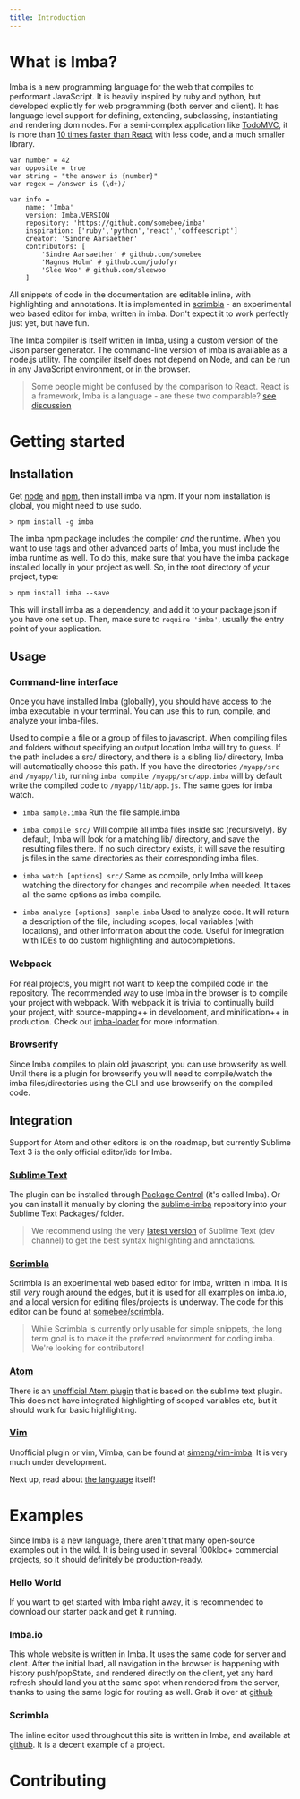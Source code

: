```yaml
---
title: Introduction
---
```


# What is Imba?

Imba is a new programming language for the web that compiles
to performant JavaScript. It is heavily inspired by ruby and python, but developed explicitly for web programming (both server and client). It has language level 
support for defining, extending, subclassing, instantiating 
and rendering dom nodes. For a semi-complex application like 
[TodoMVC](http://todomvc.com), it is more than [10 times faster than React](http://somebee.github.io/todomvc-render-benchmark/index.html)
with less code, and a much smaller library.

```imba
var number = 42
var opposite = true
var string = "the answer is {number}"
var regex = /answer is (\d+)/

var info =
    name: 'Imba'
    version: Imba.VERSION
    repository: 'https://github.com/somebee/imba'
    inspiration: ['ruby','python','react','coffeescript']
    creator: 'Sindre Aarsaether'
    contributors: [
        'Sindre Aarsaether' # github.com/somebee
        'Magnus Holm' # github.com/judofyr
        'Slee Woo' # github.com/sleewoo
    ]
```

All snippets of code in the documentation are editable inline,
with highlighting and annotations. It is implemented in [scrimbla](http://github.com/somebee/scrimbla) - an experimental web based editor for imba, written in imba. Don't expect it to work perfectly just yet, but have fun.

The Imba compiler is itself written in Imba, using a custom version of the
Jison parser generator. The command-line version of imba is available as a
node.js utility. The compiler itself does not depend on Node, and can be
run in any JavaScript environment, or in the browser.

> Some people might be confused by the comparison to React. React is a framework, Imba is a language - are these two comparable? [see discussion](https://news.ycombinator.com/item?id=10094371)

# Getting started

## Installation

Get [node](http://nodejs.org) and [npm](http://npmjs.org), then install imba
via npm. If your npm installation is global, you might need to use sudo.

    > npm install -g imba

The imba npm package includes the compiler *and* the runtime. When you want
to use tags and other advanced parts of Imba, you must include the imba runtime
as well. To do this, make sure that you have the imba package installed locally
in your project as well. So, in the root directory of your project, type: 

    > npm install imba --save

This will install imba as a dependency, and add it to your package.json if
you have one set up. Then, make sure to `require 'imba'`, usually
the entry point of your application.

## Usage

### Command-line interface

Once you have installed Imba (globally), you should have access to the imba executable in your terminal. You can use this to run, compile, and analyze your imba-files. 

Used to compile a file or a group of files to javascript. When compiling files and folders without specifying an output location Imba will try to guess. If the path includes a src/ directory, and there is a sibling lib/ directory, Imba will automatically choose this path. If you have the directories `/myapp/src` and `/myapp/lib`, running `imba compile /myapp/src/app.imba` will by default write the compiled code to `/myapp/lib/app.js`. The same goes for imba watch.

- `imba sample.imba`
  Run the file sample.imba

- `imba compile src/`
  Will compile all imba files inside src (recursively). By default, Imba will look for a matching lib/ directory, and save the resulting files there. If no such directory exists, it will save the resulting js files in the same directories as their corresponding imba files.

- `imba watch [options] src/`
  Same as compile, only Imba will keep watching the directory for changes and recompile when needed. It takes all the same options as imba compile.

- `imba analyze [options] sample.imba`
  Used to analyze code. It will return a description of the file, including scopes, local variables (with locations), and other information about the code. Useful for integration with IDEs to do custom highlighting and autocompletions.

### Webpack

For real projects, you might not want to keep the compiled code in the repository. The recommended way to use Imba in the browser is to compile your project with webpack. With webpack it is trivial to continually build your project, with source-mapping++ in development, and minification++ in production. Check out [imba-loader](https://github.com/judofyr/imba-loader) for more information.

### Browserify

Since Imba compiles to plain old javascript, you can use browserify as well. Until there is a plugin for browserify you will need to compile/watch the imba files/directories using the CLI and use browserify on the compiled code.

## Integration

Support for Atom and other editors is on the roadmap, but currently Sublime Text 3 is the only official editor/ide for Imba.

### [Sublime Text](https://packagecontrol.io/packages/Imba)

The plugin can be installed through [Package Control](https://packagecontrol.io) (it's called Imba). Or you can install it manually by cloning the
[sublime-imba](https://github.com/somebee/sublime-imba) repository into your Sublime Text Packages/ folder.

> We recommend using the very [latest version](http://www.sublimetext.com/3dev) of Sublime Text (dev channel) to get the best syntax highlighting and annotations.
 
### [Scrimbla](https://github.com/somebee/scrimbla)

Scrimbla is an experimental web based editor for Imba, written in Imba. It is still *very* rough around the edges, but it is used for all examples on imba.io, and a local version for editing files/projects is underway. The code for this editor can be found at [somebee/scrimbla](http://github.com/somebee/scrimbla).

> While Scrimbla is currently only usable for simple snippets, the long term goal is to make it the preferred environment for coding imba. We're looking for contributors!


### [Atom](https://atom.io/packages/language-imba)

There is an [unofficial Atom plugin](https://atom.io/packages/language-imba) that is based on the sublime text plugin. This does not have integrated highlighting of scoped variables etc, but it should work for basic highlighting.

### [Vim](https://github.com/simeng/vim-imba)

Unofficial plugin or vim, Vimba, can be found at [simeng/vim-imba](https://github.com/simeng/vim-imba). It is very much under development.

Next up, read about [the language](/guides/language) itself!

# Examples

Since Imba is a new language, there aren't that many open-source examples out in the wild. It is being used in several 100kloc+ commercial projects, so it should definitely be production-ready.

### Hello World

If you want to get started with Imba right away, it is recommended to download our starter pack and get it running.

### Imba.io

This whole website is written in Imba. It uses the same code for server and clent. After the initial load, all navigation in the browser is happening with history push/popState, and rendered directly on the client, yet any hard refresh should land you at the same spot when rendered from the server, thanks to using the same logic for routing as well. Grab it over at [github](https://github.com/somebee/imba.io)

### Scrimbla

The inline editor used throughout this site is written in Imba, and available at [github](https://github.com/somebee/scrimbla). It is a decent example of a project.

# Contributing
